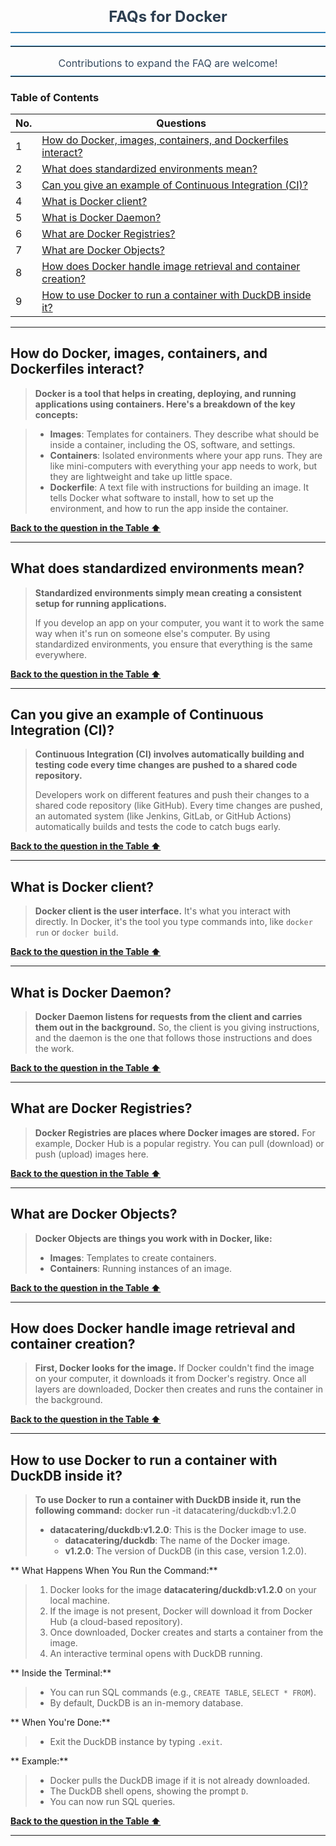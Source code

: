 <h2 style="font-size: 24px; text-align: center; font-weight: bold; color: #2C3E50; border-bottom: 2px solid #2980B9; padding-bottom: 10px; margin-bottom: 20px;">
  FAQs for Docker
</h2>

<hr style="border: none; border-top: 1px solid #2980B9; margin: 10px 0;">
<p style="text-align: center; font-size: 16px; color: #34495E; margin-bottom: 10px;">
  Contributions to expand the FAQ are welcome!
</p>
<hr style="border: none; border-top: 1px solid #2980B9; margin: 10px 0;">


### <a id="table-of-contents"></a>Table of Contents

| No. | Questions |
| --- | --------- |
| 1 | [How do Docker, images, containers, and Dockerfiles interact?](#how-do-docker-images-containers-and-dockerfiles-interact) |
| 2 | [What does standardized environments mean?](#what-does-standardized-environments-mean) |
| 3 | [Can you give an example of Continuous Integration (CI)?](#can-you-give-an-example-of-continuous-integration-ci) |
| 4 | [What is Docker client?](#what-is-docker-client) |
| 5 | [What is Docker Daemon?](#what-is-docker-daemon) |
| 6 | [What are Docker Registries?](#what-are-docker-registries) |
| 7 | [What are Docker Objects?](#what-are-docker-objects) |
| 8 | [How does Docker handle image retrieval and container creation?](#how-does-docker-handle-image-retrieval-and-container-creation) |
| 9 | [How to use Docker to run a container with DuckDB inside it?](#how-to-use-docker-to-run-a-container-with-duckdb-inside-it) |







--- 

## How do Docker, images, containers, and Dockerfiles interact?

> **Docker is a tool that helps in creating, deploying, and running applications using containers. Here's a breakdown of the key concepts:**

> - **Images**: Templates for containers. They describe what should be inside a container, including the OS, software, and settings.
> - **Containers**: Isolated environments where your app runs. They are like mini-computers with everything your app needs to work, but they are lightweight and take up little space.
> - **Dockerfile**: A text file with instructions for building an image. It tells Docker what software to install, how to set up the environment, and how to run the app inside the container.

**[ Back to the question in the Table ⬆ ](#table-of-contents)**

---

## What does standardized environments mean?

> **Standardized environments simply mean creating a consistent setup for running applications.** 
> 
> If you develop an app on your computer, you want it to work the same way when it's run on someone else's computer. By using standardized environments, you ensure that everything is the same everywhere.

**[ Back to the question in the Table ⬆ ](#table-of-contents)**

--- 

## Can you give an example of Continuous Integration (CI)?

> **Continuous Integration (CI) involves automatically building and testing code every time changes are pushed to a shared code repository.**
> 
> Developers work on different features and push their changes to a shared code repository (like GitHub). Every time changes are pushed, an automated system (like Jenkins, GitLab, or GitHub Actions) automatically builds and tests the code to catch bugs early.

**[ Back to the question in the Table ⬆ ](#table-of-contents)**

--- 

## What is Docker client?

> **Docker client is the user interface.** It's what you interact with directly. In Docker, it's the tool you type commands into, like `docker run` or `docker build`.

**[ Back to the question in the Table ⬆ ](#table-of-contents)**

--- 

## What is Docker Daemon?

> **Docker Daemon listens for requests from the client and carries them out in the background.** 
> So, the client is you giving instructions, and the daemon is the one that follows those instructions and does the work.

**[ Back to the question in the Table ⬆ ](#table-of-contents)**

--- 

## What are Docker Registries?

> **Docker Registries are places where Docker images are stored.** For example, Docker Hub is a popular registry. You can pull (download) or push (upload) images here.

**[ Back to the question in the Table ⬆ ](#table-of-contents)**

--- 

## What are Docker Objects?

> **Docker Objects are things you work with in Docker, like:**
> 
> - **Images**: Templates to create containers.
> - **Containers**: Running instances of an image.

**[ Back to the question in the Table ⬆ ](#table-of-contents)**

--- 

## How does Docker handle image retrieval and container creation?

> **First, Docker looks for the image.** If Docker couldn't find the image on your computer, it downloads it from Docker's registry. Once all layers are downloaded, Docker then creates and runs the container in the background.

**[ Back to the question in the Table ⬆ ](#table-of-contents)**

---

## How to use Docker to run a container with DuckDB inside it?

> **To use Docker to run a container with DuckDB inside it, run the following command:**
> docker run -it datacatering/duckdb:v1.2.0
>- **datacatering/duckdb:v1.2.0**: This is the Docker image to use.
>    - **datacatering/duckdb**: The name of the Docker image.
>   - **v1.2.0**: The version of DuckDB (in this case, version 1.2.0).

** What Happens When You Run the Command:**
>1. Docker looks for the image **datacatering/duckdb:v1.2.0** on your local machine.
>2. If the image is not present, Docker will download it from Docker Hub (a cloud-based repository).
>3. Once downloaded, Docker creates and starts a container from the image.
>4. An interactive terminal opens with DuckDB running.

** Inside the Terminal:**
>- You can run SQL commands (e.g., `CREATE TABLE`, `SELECT * FROM`).
>- By default, DuckDB is an in-memory database.

** When You're Done:**
>- Exit the DuckDB instance by typing `.exit`.

** Example:**
>- Docker pulls the DuckDB image if it is not already downloaded.
>- The DuckDB shell opens, showing the prompt `D`.
>- You can now run SQL queries.

**[ Back to the question in the Table ⬆ ](#table-of-contents)**

---









